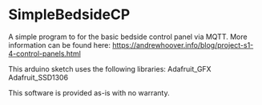 # SimpleBedsideCP
A simple program to for the basic bedside control panel via MQTT.
More information can be found here: https://andrewhoover.info/blog/project-s1-4-control-panels.html

This arduino sketch uses the following libraries:
Adafruit_GFX
Adafruit_SSD1306

This software is provided as-is with no warranty.
